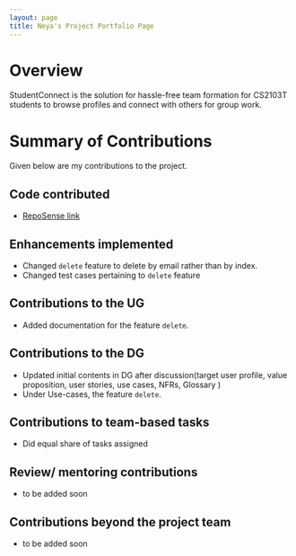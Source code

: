 ```yaml
---
layout: page
title: Neya's Project Portfolio Page
---
```

# Overview

StudentConnect is the solution for hassle-free team formation for CS2103T students to browse profiles and connect with others for group work.

# Summary of Contributions
Given below are my contributions to the project.

## Code contributed
* [RepoSense link]()

## Enhancements implemented
* Changed `delete` feature to delete by email rather than by index.
* Changed test cases pertaining to `delete` feature

## Contributions to the UG
* Added documentation for the feature `delete`.

## Contributions to the DG
* Updated initial contents in DG after discussion(target user profile, value proposition, user stories, use cases, NFRs, Glossary )
* Under Use-cases, the feature `delete`.

## Contributions to team-based tasks
* Did equal share of tasks assigned

## Review/ mentoring contributions
* to be added soon

## Contributions beyond the project team
* to be added soon

